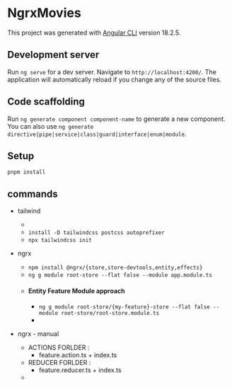 # NgrxMovies

This project was generated with [Angular CLI](https://github.com/angular/angular-cli) version 18.2.5.

## Development server

Run `ng serve` for a dev server. Navigate to `http://localhost:4200/`. The application will automatically reload if you change any of the source files.

## Code scaffolding

Run `ng generate component component-name` to generate a new component. You can also use `ng generate directive|pipe|service|class|guard|interface|enum|module`.

## Setup

`pnpm install`

## commands

- tailwind

  -
  - `install -D tailwindcss postcss autoprefixer`
  - `npx tailwindcss init`

- ngrx
  - `npm install @ngrx/{store,store-devtools,entity,effects}`
  - `ng g module root-store --flat false --module app.module.ts`
  - #### Entity Feature Module approach
    -  `ng g module root-store/{my-feature}-store --flat false --module root-store/root-store.module.ts`
    - 

- ngrx - manual
  - ACTIONS FORLDER : 
      - feature.action.ts + index.ts
  - REDUCER FORLDER : 
      - feature.reducer.ts + index.ts
  - 